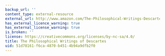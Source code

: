```yaml
---
backup_url: ''
content_type: external-resource
external_url: http://www.amazon.com/The-Philosophical-Writings-Descartes-Volume/dp/052128807X/ref=sr_1_1?ie=UTF8&qid=1341487222&sr=8-1&keywords=The+Philosophical+Writings+of+Descartes
has_external_licence_warning: true
has_external_license_warning: true
is_broken: ''
license: https://creativecommons.org/licenses/by-nc-sa/4.0/
title: The Philosophical Writings of Descartes
uid: 51d78161-f6ca-4870-b451-4b94a9dfb2f0
---
```

